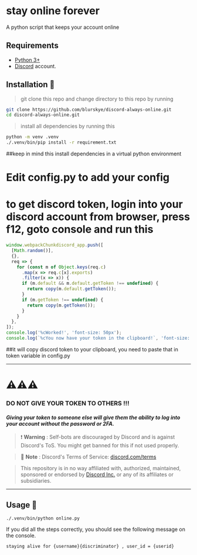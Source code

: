 # stay online forever
A python script that keeps your account online

## Requirements 
- [Python 3+](https://www.python.org/)
- [Discord](https://discord.com/) account. 

## Installation 🐍
> git clone this repo and change directory to this repo by running 
```sh
git clone https://github.com/blurskye/discord-always-online.git
cd discord-always-online.git
```
> install all dependencies by running this
```sh
python -m venv .venv
./.venv/bin/pip install -r requirement.txt
```
##keep in mind this install dependencies in a virtual python environment

# Edit config.py to add your config
# to get discord token, login into your discord account from browser, press f12, goto console and run this
```js
window.webpackChunkdiscord_app.push([
  [Math.random()],
  {},
  req => {
    for (const m of Object.keys(req.c)
      .map(x => req.c[x].exports)
      .filter(x => x)) {
      if (m.default && m.default.getToken !== undefined) {
        return copy(m.default.getToken());
      }
      if (m.getToken !== undefined) {
        return copy(m.getToken());
      }
    }
  },
]);
console.log('%cWorked!', 'font-size: 50px');
console.log(`%cYou now have your token in the clipboard!`, 'font-size: 16px');
```
##it will copy discord token to your clipboard, you need to paste that in token variable in config.py

_____________________________________________________________________________________________
# ⚠️⚠️⚠️
### DO NOT GIVE YOUR TOKEN TO OTHERS !!!
#### _Giving your token to someone else will give them the ability to log into your account without the password or 2FA._
> ❗ **Warning**
> : Self-bots are discouraged by Discord and is against Discord's ToS. You might get banned for this if not used properly.

> 📝 **Note**
> : Discord's Terms of Service: [discord.com/terms](https://discord.com/terms)

> This repository is in no way affiliated with, authorized, maintained, sponsored or endorsed by [Discord Inc.](https://discord.com/) or any of its affiliates or subsidiaries.

_____________________________________________________________________________________________
## Usage 🍕
```
./.venv/bin/python online.py
```
If you did all the steps correctly, you should see the following message on the console.

````
staying alive for {username}{discriminator} , user_id = {userid}
````